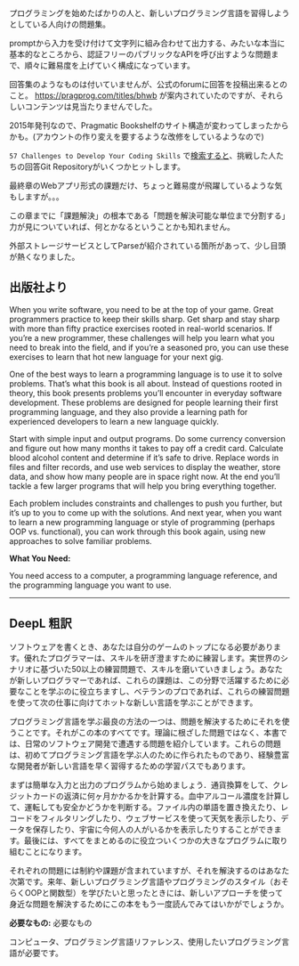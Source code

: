 プログラミングを始めたばかりの人と、新しいプログラミング言語を習得しようとしている人向けの問題集。

promptから入力を受け付けて文字列に組み合わせて出力する、みたいな本当に基本的なところから、認証フリーのパブリックなAPIを呼び出すような問題まで、順々に難易度を上げていく構成になっています。

回答集のようなものは付いていませんが、公式のforumに回答を投稿出来るとのこと。
https://pragprog.com/titles/bhwb が案内されていたのですが、それらしいコンテンツは見当たりませんでした。

2015年発刊なので、Pragmatic Bookshelfのサイト構造が変わってしまったからかも。(アカウントの作り変えを要するような改修をしているようなので)

`57 Challenges to Develop Your Coding Skills` で[検索すると](https://www.google.com/search?q=57+Challenges+to+Develop+Your+Coding+Skills)、挑戦した人たちの回答Git Repositoryがいくつかヒットします。

最終章のWebアプリ形式の課題だけ、ちょっと難易度が飛躍しているような気もしますが。。。

この章までに「課題解決」の根本である「問題を解決可能な単位まで分割する」力が見についていれば、何とかなるということかも知れません。

外部ストレージサービスとしてParseが紹介されている箇所があって、少し目頭が熱くなりました。

## 出版社より

When you write software, you need to be at the top of your game. Great programmers practice to keep their skills sharp. Get sharp and stay sharp with more than fifty practice exercises rooted in real-world scenarios. If you’re a new programmer, these challenges will help you learn what you need to break into the field, and if you’re a seasoned pro, you can use these exercises to learn that hot new language for your next gig.

One of the best ways to learn a programming language is to use it to solve problems. That’s what this book is all about. Instead of questions rooted in theory, this book presents problems you’ll encounter in everyday software development. These problems are designed for people learning their first programming language, and they also provide a learning path for experienced developers to learn a new language quickly.

Start with simple input and output programs. Do some currency conversion and figure out how many months it takes to pay off a credit card. Calculate blood alcohol content and determine if it’s safe to drive. Replace words in files and filter records, and use web services to display the weather, store data, and show how many people are in space right now. At the end you’ll tackle a few larger programs that will help you bring everything together.

Each problem includes constraints and challenges to push you further, but it’s up to you to come up with the solutions. And next year, when you want to learn a new programming language or style of programming (perhaps OOP vs. functional), you can work through this book again, using new approaches to solve familiar problems.

**What You Need:**

You need access to a computer, a programming language reference, and the programming language you want to use.

---

## DeepL 粗訳

ソフトウェアを書くとき、あなたは自分のゲームのトップになる必要があります。優れたプログラマーは、スキルを研ぎ澄ますために練習します。実世界のシナリオに基づいた50以上の練習問題で、スキルを磨いていきましょう。あなたが新しいプログラマーであれば、これらの課題は、この分野で活躍するために必要なことを学ぶのに役立ちますし、ベテランのプロであれば、これらの練習問題を使って次の仕事に向けてホットな新しい言語を学ぶことができます。

プログラミング言語を学ぶ最良の方法の一つは、問題を解決するためにそれを使うことです。それがこの本のすべてです。理論に根ざした問題ではなく、本書では、日常のソフトウェア開発で遭遇する問題を紹介しています。これらの問題は、初めてプログラミング言語を学ぶ人のために作られたものであり、経験豊富な開発者が新しい言語を早く習得するための学習パスでもあります。

まずは簡単な入力と出力のプログラムから始めましょう．通貨換算をして、クレジットカードの返済に何ヶ月かかるかを計算する。血中アルコール濃度を計算して、運転しても安全かどうかを判断する。ファイル内の単語を置き換えたり、レコードをフィルタリングしたり、ウェブサービスを使って天気を表示したり、データを保存したり、宇宙に今何人の人がいるかを表示したりすることができます。最後には、すべてをまとめるのに役立ついくつかの大きなプログラムに取り組むことになります。

それぞれの問題には制約や課題が含まれていますが、それを解決するのはあなた次第です。来年、新しいプログラミング言語やプログラミングのスタイル（おそらくOOPと関数型）を学びたいと思ったときには、新しいアプローチを使って身近な問題を解決するためにこの本をもう一度読んでみてはいかがでしょうか。

**必要なもの:** 必要なもの

コンピュータ、プログラミング言語リファレンス、使用したいプログラミング言語が必要です。
